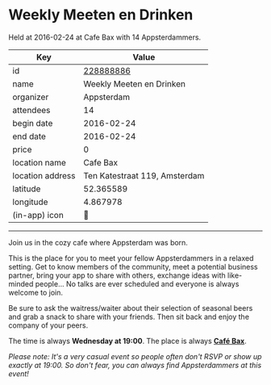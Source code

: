 # Weekly Meeten en Drinken
Held at 2016-02-24 at Cafe Bax with 14 Appsterdammers.
        
|Key|Value
|---|---|
|id|[228888886](https://www.meetup.com/appsterdam/events/228888886/)|
|name|Weekly Meeten en Drinken|
|organizer|Appsterdam|
|attendees|14|
|begin date|2016-02-24|
|end date|2016-02-24|
|price|0|
|location name|Cafe Bax|
|location address|Ten Katestraat 119, Amsterdam|
|latitude|52.365589|
|longitude|4.867978|
|(in-app) icon|🍺|

---

Join us in the cozy cafe where Appsterdam was born.

This is the place for you to meet your fellow Appsterdammers in a relaxed setting. Get to know members of the community, meet a potential business partner, bring your app to share with others, exchange ideas with like-minded people... No talks are ever scheduled and everyone is always welcome to join.

Be sure to ask the waitress/waiter about their selection of seasonal beers and grab a snack to share with your friends. Then sit back and enjoy the company of your peers.

The time is always **Wednesday at 19:00**. The place is always **[Café Bax](http://www.cafebax.nl/)**.

*Please note: It's a very casual event so people often don't RSVP or show up exactly at 19:00. So don't fear, you can *always* find Appsterdammers at this event!*


